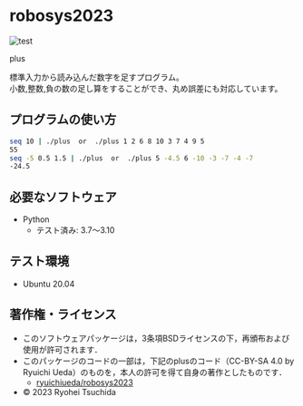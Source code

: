 # robosys2023
![test](https://github.com/Ryohei-Tsuchida/robosys2023/actions/workflows/test.yml/badge.svg)

plus

標準入力から読み込んだ数字を足すプログラム。  
小数,整数,負の数の足し算をすることができ、丸め誤差にも対応しています。

## プログラムの使い方
```bash
seq 10 | ./plus  or  ./plus 1 2 6 8 10 3 7 4 9 5
55
seq -5 0.5 1.5 | ./plus  or  ./plus 5 -4.5 6 -10 -3 -7 -4 -7
-24.5
```

## 必要なソフトウェア
* Python
  * テスト済み: 3.7〜3.10

## テスト環境
* Ubuntu 20.04

## 著作権・ライセンス
* このソフトウェアパッケージは，3条項BSDライセンスの下，再頒布および使用が許可されます．
* このパッケージのコードの一部は，下記のplusのコード（CC-BY-SA 4.0 by Ryuichi Ueda）のものを，本人の許可を得て自身の著作としたものです．
	* [ryuichiueda/robosys2023](https://github.com/ryuichiueda/robosys2023)  
* © 2023 Ryohei Tsuchida
